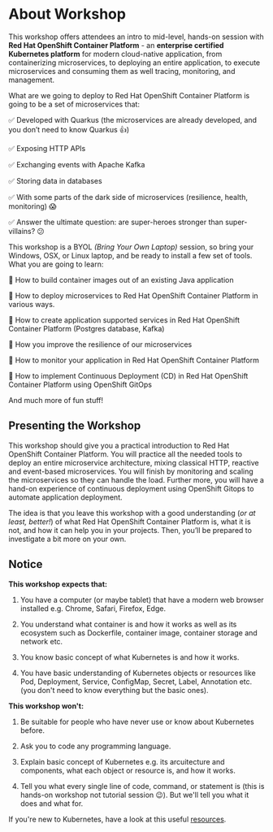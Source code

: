 # About Workshop

This workshop offers attendees an intro to mid-level, hands-on session with **Red Hat OpenShift Container Platform** - an **enterprise certified Kubernetes platform** for modern cloud-native application, from containerizing microservices, to deploying an entire application, to execute microservices and consuming them as well tracing, monitoring, and management.

What are we going to deploy to Red Hat OpenShift Container Platform is going to be a set of microservices that:

:white_check_mark: Developed with Quarkus (the microservices are already developed, and you don’t need to know Quarkus :thumbsup:)

:white_check_mark: Exposing HTTP APIs

:white_check_mark: Exchanging events with Apache Kafka

:white_check_mark: Storing data in databases

:white_check_mark: With some parts of the dark side of microservices (resilience, health, monitoring) :scream:

:white_check_mark: Answer the ultimate question: are super-heroes stronger than super-villains? :confused:

This workshop is a BYOL *(Bring Your Own Laptop)* session, so bring your Windows, OSX, or Linux laptop, and be ready to install a few set of tools. What you are going to learn:

:pushpin: How to build container images out of an existing Java application

:pushpin: How to deploy microservices to Red Hat OpenShift Container Platform in various ways.

:pushpin: How to create application supported services in Red Hat OpenShift Container Platform (Postgres database, Kafka)

:pushpin: How you improve the resilience of our microservices

:pushpin: How to monitor your application in Red Hat OpenShift Container Platform

:pushpin: How to implement Continuous Deployment (CD) in Red Hat OpenShift Container Platform using OpenShift GitOps

And much more of fun stuff!

## Presenting the Workshop

This workshop should give you a practical introduction to Red Hat OpenShift Container Platform. You will practice all the needed tools to deploy an entire microservice architecture, mixing classical HTTP, reactive and event-based microservices. You will finish by monitoring and scaling the microservices so they can handle the load. Further more, you will have a hand-on experience of continuous deployment using OpenShift Gitops to automate application deployment.

The idea is that you leave this workshop with a good understanding (*or at least, better!*) of what Red Hat OpenShift Container Platform is, what it is not, and how it can help you in your projects. Then, you’ll be prepared to investigate a bit more on your own.

## Notice

**This workshop expects that:**

1. You have a computer (or maybe tablet) that have a modern web browser installed e.g. Chrome, Safari, Firefox, Edge.

2. You understand what container is and how it works as well as its ecosystem such as Dockerfile, container image, container storage and network etc.

3. You know basic concept of what Kubernetes is and how it works.

4. You have basic understanding of Kubernetes objects or resources like Pod, Deployment, Service, ConfigMap, Secret, Label, Annotation etc. (you don't need to know everything but the basic ones).

**This workshop won't:**

1. Be suitable for people who have never use or know about Kubernetes before.

2. Ask you to code any programming language.

3. Explain basic concept of Kubernetes e.g. its arcuitecture and components, what each object or resource is, and how it works.

4. Tell you what every single line of code, command, or statement is (this is hands-on workshop not tutorial session :wink:). But we'll tell you what it does and what for.

If you're new to Kubernetes, have a look at this useful [resources](../appendix/useful-resources.md).
